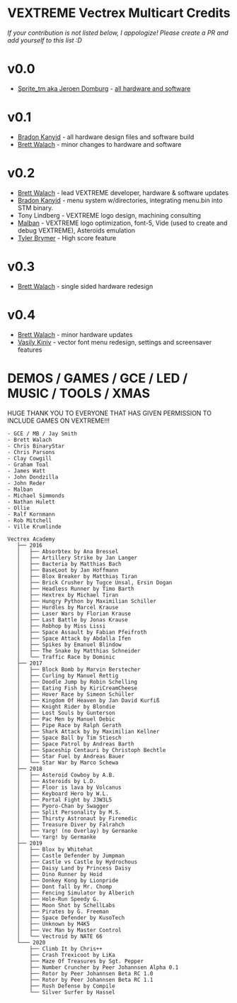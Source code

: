 VEXTREME Vectrex Multicart Credits
===

*If your contribution is not listed below, I appologize!  Please create a PR and add yourself to this list :D*


# v0.0

- [Sprite_tm aka Jeroen Domburg](https://github.com/Spritetm) - [all hardware and software](http://spritesmods.com/?art=veccart&page=1)

# v0.1

- [Bradon Kanyid](https://github.com/rattboi) - all hardware design files and software build
- [Brett Walach](https://github.com/technobly) - minor changes to hardware and software

# v0.2

- [Brett Walach](https://github.com/technobly) - lead VEXTREME developer, hardware & software updates
- [Bradon Kanyid](https://github.com/rattboi) - menu system w/directories, integrating menu.bin into STM binary.
- Tony Lindberg - VEXTREME logo design, machining consulting
- [Malban](https://github.com/malbanGit) - VEXTREME logo optimization, font-5, Vide (used to create and debug VEXTREME), Asteroids emulation
- [Tyler Brymer](https://github.com/TylerBrymer) - High score feature

# v0.3

- [Brett Walach](https://github.com/technobly) - single sided hardware redesign

# v0.4

- [Brett Walach](https://github.com/technobly) - minor hardware updates
- [Vasily Kiniv](https://github.com/v-kiniv) - vector font menu redesign, settings and screensaver features

# DEMOS / GAMES / GCE / LED / MUSIC / TOOLS / XMAS

HUGE THANK YOU TO EVERYONE THAT HAS GIVEN PERMISSION TO INCLUDE GAMES ON VEXTREME!!!

```
- GCE / MB / Jay Smith
- Brett Walach
- Chris BinaryStar
- Chris Parsons
- Clay Cowgill
- Graham Toal
- James Watt
- John Dondzilla
- John Reder
- Malban
- Michael Simmonds
- Nathan Hulett
- Ollie
- Ralf Kornmann
- Rob Mitchell
- Ville Krumlinde

Vectrex Academy
   ├── 2016
   │   ├── Absorbtex by Ana Bressel
   │   ├── Artillery Strike by Jan Langer
   │   ├── Bacteria by Matthias Bach
   │   ├── BaseLoot by Jan Hoffmann
   │   ├── Blox Breaker by Matthias Tiran
   │   ├── Brick Crusher by Tugce Ünsal, Ersin Dogan
   │   ├── Headless Runner by Timo Barth
   │   ├── Hextrex by Michael Tiran
   │   ├── Hungry Python by Maximilian Schiller
   │   ├── Hurdles by Marcel Krause
   │   ├── Laser Wars by Florian Krause
   │   ├── Last Battle by Jonas Krause
   │   ├── Robhop by Miss Lissi
   │   ├── Space Assault by Fabian Pfeifroth
   │   ├── Space Attack by Abdalla Ifen
   │   ├── Spikes by Emanuel Blindow
   │   ├── The Snake by Matthias Schneider
   │   └── Traffic Race by Dominic
   ├── 2017
   │   ├── Block Bomb by Marvin Berstecher
   │   ├── Curling by Manuel Rettig
   │   ├── Doodle Jump by Robin Schelling
   │   ├── Eating Fish by KiriCreamCheese
   │   ├── Hover Race by Simeon Schüller
   │   ├── Kingdom Of Heaven by Jan David Kurfiß
   │   ├── Knight Rider by Blondie
   │   ├── Lost Souls by Gunterson
   │   ├── Pac Men by Manuel Debic
   │   ├── Pipe Race by Ralph Gerath
   │   ├── Shark Attack by by Maximilian Kellner
   │   ├── Space Ball by Tim Stiesch
   │   ├── Space Patrol by Andreas Barth
   │   ├── Spaceship Centauri by Christoph Bechtle
   │   ├── Star Fuel by Andreas Bauer
   │   └── Star War by Marco Schewa
   ├── 2018
   │   ├── Asteroid Cowboy by A.B.
   │   ├── Asteroids by L.D.
   │   ├── Floor is lava by Volcanus
   │   ├── Keyboard Hero by W.L.
   │   ├── Portal Fight by J3W3L5
   │   ├── Pyoro-Chan by Swagger
   │   ├── Split Personality by M.S.
   │   ├── Thirsty Astronaut by Firemedic
   │   ├── Treasure Diver by Falrahch
   │   ├── Yarg! (no Overlay) by Germanke
   │   └── Yarg! by Germanke
   ├── 2019
   │   ├── Blox by Whitehat
   │   ├── Castle Defender by Jumpman
   │   ├── Castle vs Castle by Hydrochous
   │   ├── Daisy Land by Princess Daisy
   │   ├── Dino Runner by Hoid
   │   ├── Donkey Kong by Lionpride
   │   ├── Dont fall by Mr. Chomp
   │   ├── Fencing Simulator by Alberich
   │   ├── Hole-Run Speedy G.
   │   ├── Moon Shot by SchellLabs
   │   ├── Pirates by G. Freeman
   │   ├── Space Defender by KusoTech
   │   ├── Unknown by M4K5
   │   ├── Vec Man by Master Control
   │   └── Vectroid by NATE 66
   └─── 2020
       ├── Climb It by Chris++
       ├── Crash Trexicoot by LiKa
       ├── Maze Of Treasures by Sgt. Pepper
       ├── Number Cruncher by Peer Johannsen Alpha 0.1
       ├── Rotor by Peer Johannsen Beta RC 1.0
       ├── Rotor by Peer Johannsen Beta RC 1.1
       ├── Rush Defense by Compile
       └── Silver Surfer by Hassel
```
